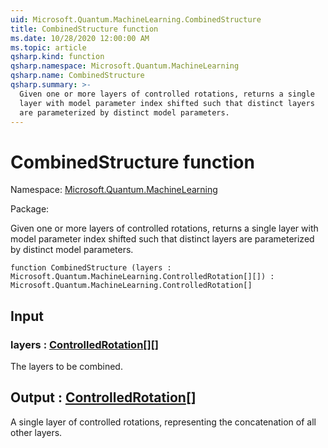 ```yaml
---
uid: Microsoft.Quantum.MachineLearning.CombinedStructure
title: CombinedStructure function
ms.date: 10/28/2020 12:00:00 AM
ms.topic: article
qsharp.kind: function
qsharp.namespace: Microsoft.Quantum.MachineLearning
qsharp.name: CombinedStructure
qsharp.summary: >-
  Given one or more layers of controlled rotations, returns a single
  layer with model parameter index shifted such that distinct layers
  are parameterized by distinct model parameters.
---
```


# CombinedStructure function

Namespace: [Microsoft.Quantum.MachineLearning](xref:Microsoft.Quantum.MachineLearning)

Package: [](https://nuget.org/packages/)


Given one or more layers of controlled rotations, returns a singlelayer with model parameter index shifted such that distinct layersare parameterized by distinct model parameters.

```qsharp
function CombinedStructure (layers : Microsoft.Quantum.MachineLearning.ControlledRotation[][]) : Microsoft.Quantum.MachineLearning.ControlledRotation[]
```


## Input

### layers : [ControlledRotation](xref:Microsoft.Quantum.MachineLearning.ControlledRotation)[][]

The layers to be combined.



## Output : [ControlledRotation](xref:Microsoft.Quantum.MachineLearning.ControlledRotation)[]

A single layer of controlled rotations, representing the concatenationof all other layers.